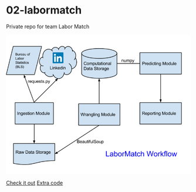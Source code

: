 # 02-labormatch
Private repo for team Labor Match

![](DDL_Project.png)

[Check it out](http://ysun1.github.io/labormatch/)
[Extra code](https://github.com/ysun1/ysun1.github.io)
